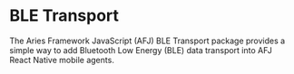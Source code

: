 # BLE Transport

The Aries Framework JavaScript (AFJ) BLE Transport package provides a simple way to add Bluetooth Low Energy (BLE) data transport into AFJ React Native mobile agents.

